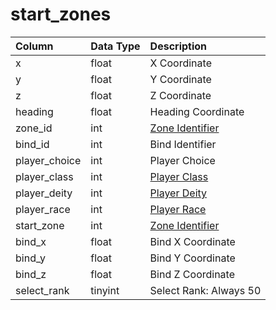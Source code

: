 # start\_zones

| Column | Data Type | Description |
| :--- | :--- | :--- |
| x | float | X Coordinate |
| y | float | Y Coordinate |
| z | float | Z Coordinate |
| heading | float | Heading Coordinate |
| zone\_id | int | [Zone Identifier](https://eqemu.gitbook.io/server/categories/reference-lists/zones) |
| bind\_id | int | Bind Identifier |
| player\_choice | int | Player Choice |
| player\_class | int | [Player Class](https://eqemu.gitbook.io/server/categories/reference-lists/class-list) |
| player\_deity | int | [Player Deity](https://eqemu.gitbook.io/server/categories/reference-lists/deity-list) |
| player\_race | int | [Player Race](https://eqemu.gitbook.io/server/categories/reference-lists/race-list) |
| start\_zone | int | [Zone Identifier](https://eqemu.gitbook.io/server/categories/reference-lists/zones) |
| bind\_x | float | Bind X Coordinate |
| bind\_y | float | Bind Y Coordinate |
| bind\_z | float | Bind Z Coordinate |
| select\_rank | tinyint | Select Rank: Always 50 |

